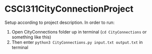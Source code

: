 # CSCI311CityConnectionProject

Setup according to project description. In order to run:
1) Open CityConnections folder up in terminal (`cd CityConnections` or something like this) 
2) Then enter `python3 CityConnections.py input.txt output.txt` in terminal



